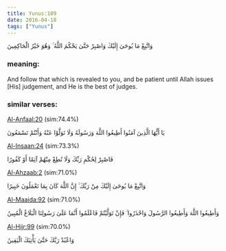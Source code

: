 ```yaml
---
title: Yunus:109
date: 2016-04-18
tags: ["Yunus"]
---
```

وَاتَّبِعْ مَا يُوحَىٰ إِلَيْكَ وَاصْبِرْ حَتَّىٰ يَحْكُمَ اللَّهُ ۚ وَهُوَ خَيْرُ الْحَاكِمِينَ
### meaning: 
And follow that which is revealed to you, and be patient until Allah issues [His] judgement, and He is the best of judges.
### similar verses: 

[Al-Anfaal:20](/8/20) (sim:74.4%)

يَا أَيُّهَا الَّذِينَ آمَنُوا أَطِيعُوا اللَّهَ وَرَسُولَهُ وَلَا تَوَلَّوْا عَنْهُ وَأَنْتُمْ تَسْمَعُونَ

[Al-Insaan:24](/76/24) (sim:73.3%)

فَاصْبِرْ لِحُكْمِ رَبِّكَ وَلَا تُطِعْ مِنْهُمْ آثِمًا أَوْ كَفُورًا

[Al-Ahzaab:2](/33/2) (sim:71.0%)

وَاتَّبِعْ مَا يُوحَىٰ إِلَيْكَ مِنْ رَبِّكَ ۚ إِنَّ اللَّهَ كَانَ بِمَا تَعْمَلُونَ خَبِيرًا

[Al-Maaida:92](/5/92) (sim:71.0%)

وَأَطِيعُوا اللَّهَ وَأَطِيعُوا الرَّسُولَ وَاحْذَرُوا ۚ فَإِنْ تَوَلَّيْتُمْ فَاعْلَمُوا أَنَّمَا عَلَىٰ رَسُولِنَا الْبَلَاغُ الْمُبِينُ

[Al-Hijr:99](/15/99) (sim:70.0%)

وَاعْبُدْ رَبَّكَ حَتَّىٰ يَأْتِيَكَ الْيَقِينُ
